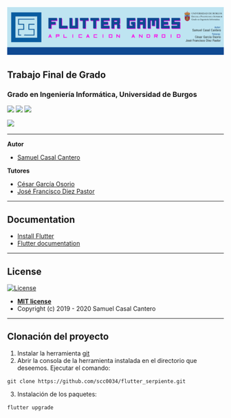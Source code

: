 ![header](assets/img/banner.jpg)
---

## Trabajo Final de Grado
### Grado en Ingeniería Informática, Universidad de Burgos
[![](https://img.shields.io/badge/flutter-blue?logo=flutter)](https://flutter-es.io/)
[![](https://img.shields.io/badge/dart-blue?logo=dart)](https://dart.dev/)
[![](https://img.shields.io/badge/firebase-orange?logo=firebase)](https://firebase.google.com/)

<a href="https://play.google.com/store/apps/details?id=com.ubu.flutter_snake&hl=es_419">
  <img src="https://enlaps.io/wp-content/uploads/2018/10/get-it-on-google-play.png" height="60">
</a>

---

**Autor**  
- [Samuel Casal Cantero](https://www.linkedin.com/in/samuel-casal-cantero-631022188/)

**Tutores**
- [César García Osorio](https://github.com/cgosorio)<br/>
- [José Francisco Diez Pastor](https://github.com/joseFranciscoDiez)<br>

---

## Documentation

* [Install Flutter](https://flutter.dev/get-started/)
* [Flutter documentation](https://flutter.dev/docs)

---
## License

[![License](http://img.shields.io/:license-mit-blue.svg?style=flat-square)](http://badges.mit-license.org)
- **[MIT license](http://opensource.org/licenses/mit-license.php)**
- Copyright (c) 2019 - 2020 Samuel Casal Cantero 

---

## Clonación del proyecto
1. Instalar la herramienta <a href="https://git-scm.com/download/">git</a>
2. Abrir la consola de la herramienta instalada en el directorio que deseemos. Ejecutar el comando:
```
git clone https://github.com/scc0034/flutter_serpiente.git
```
3. Instalación de los paquetes:
```
flutter upgrade
```
